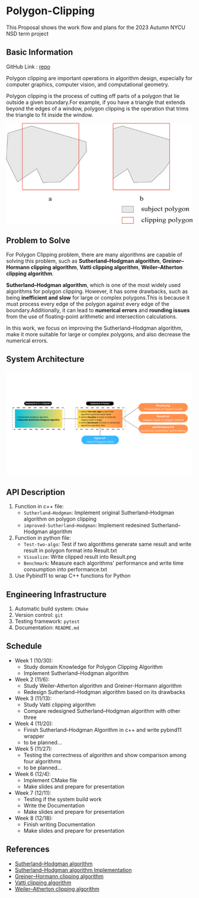 # Polygon-Clipping
This Proposal shows the work flow and plans for the 2023 Autumn NYCU NSD term project

## Basic Information

GitHub Link : [repo](https://github.com/leeshengcian/Polygon-Clipping)

Polygon clipping are important operations in algorithm design, especially for computer graphics, computer vision, and computational geometry.

Polygon clipping is the process of cutting off parts of a polygon that lie outside a given boundary.For example, if you have a triangle that extends beyond the edges of a window, polygon clipping is the operation that trims the triangle to fit inside the window.

![image](https://github.com/leeshengcian/Polygon-Clipping/blob/main/image/poly-clip.png)

## Problem to Solve

For Polygon Clipping problem, there are many algorithms are capable of solving this problem, such as **Sutherland–Hodgman algorithm**, **Greiner–Hormann clipping algorithm**, **Vatti clipping algorithm**, **Weiler–Atherton clipping algorithm**.

**Sutherland–Hodgman algorithm**, which is one of the most widely used algorithms for polygon clipping. However, it has some drawbacks, such as being **inefficient and slow** for large or complex polygons.This is because it must process every edge of the polygon against every edge of the boundary.Additionally, it can lead to **numerical errors** and **rounding issues** from the use of floating-point arithmetic and intersection calculations.

In this work, we focus on improving the Sutherland–Hodgman algorithm, make it more suitable for large or complex polygons, and also decrease the numerical errors.

## System Architecture

![image](https://github.com/leeshengcian/Polygon-Clipping/blob/main/image/term-project-work-flow.png)

## API Description

1. Function in c++ file:
    - `Sutherland–Hodgman`: Implement original Sutherland–Hodgman algorithm on polygon clipping
    - `improved-Sutherland–Hodgman`: Implement redesined Sutherland–Hodgman algorithm
2. Function in python file:
    - `Test-two-algo`: Test if two algorithms generate same result and write result in polygon format into Result.txt
    - `Visualize`: Write clipped result into Result.png
    - `Benchmark`: Measure each algorithms' performance and write time consumption into performance.txt
3. Use Pybind11 to wrap C++ functions for Python

## Engineering Infrastructure

1. Automatic build system: `CMake`
2. Version control: `git`
3. Testing framework: `pytest`
4. Documentation: `README.md`

## Schedule

* Week 1 (10/30):
    - Study domain Knowledge for Polygon Clipping Algorithm
    - Implement Sutherland–Hodgman algorithm
* Week 2 (11/6):
    - Study Weiler-Atherton algorithm and Greiner-Hormann algorithm
    - Redesign Sutherland–Hodgman algorithm based on its drawbacks
* Week 3 (11/13):
    - Study Vatti clipping algorithm
    - Compare redesigned Sutherland–Hodgman algorithm with other three
* Week 4 (11/20):
    - Finish Sutherland–Hodgman Algorithm in c++ and write pybind11 wrapper
    - to be planned...
* Week 5 (11/27):
    - Testing the correctness of algorithm and show comparison among four algorithms
    - to be planned...
* Week 6 (12/4):
    - Implement CMake file
    - Make slides and prepare for presentation
* Week 7 (12/11):
    - Testing if the system build work
    - Write the Documentation
    - Make slides and prepare for presentation
* Week 8 (12/18):
    - Finish writing Documentation
    - Make slides and prepare for presentation

## References

- [Sutherland–Hodgman algorithm](https://en.wikipedia.org/wiki/Sutherland%E2%80%93Hodgman_algorithm)
- [Sutherland–Hodgman algorithm Implementation](https://www.geeksforgeeks.org/polygon-clipping-sutherland-hodgman-algorithm/)
- [Greiner–Hormann clipping algorithm](https://en.wikipedia.org/wiki/Greiner%E2%80%93Hormann_clipping_algorithm)
- [Vatti clipping algorithm](https://en.wikipedia.org/wiki/Vatti_clipping_algorithm)
- [Weiler–Atherton clipping algorithm](https://en.wikipedia.org/wiki/Weiler%E2%80%93Atherton_clipping_algorithm)
